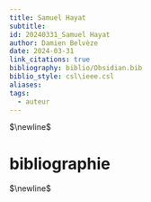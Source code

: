 ```yaml
---
title: Samuel Hayat
subtitle: 
id: 20240331_Samuel Hayat
author: Damien Belvèze
date: 2024-03-31
link_citations: true
bibliography: biblio/Obsidian.bib
biblio_style: csl\ieee.csl
aliases: 
tags:
  - auteur
---
```




$\newline$
# bibliographie
$\newline$






